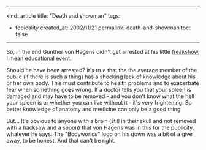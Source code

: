 -----
kind: article
title: "Death and showman"
tags:
- topicality
created_at: 2002/11/21
permalink: death-and-showman
toc: false
-----

<p>So, in the end Gunther von Hagens didn't get arrested at his little <a title="Seat at the autopsy sideshow" href="http://news.bbc.co.uk/1/hi/health/2497889.stm">freakshow</a>, I mean educational event.</p>

<p>Should he have been arrested? It's true that the the average member of the public (if there is such a thing) has a shocking lack of knowledge about his or her own body. This must contribute to health problems and to exacerbate fear when something goes wrong. If a doctor tells you that your spleen is damaged and may have to be removed - and you don't know what the hell your spleen is or whether you can live without it - it's very frightening. So better knowledge of anatomy and medicine can only be a good thing.</p>

<p>But... It's obvious to anyone with a brain (still in their skull and not removed with a hacksaw and a spoon) that von Hagens was in this for the publicity, whatever he says. The "Bodyworlds" logo on his gown was a bit of a give away, to be honest. And that can't be right.</p>



